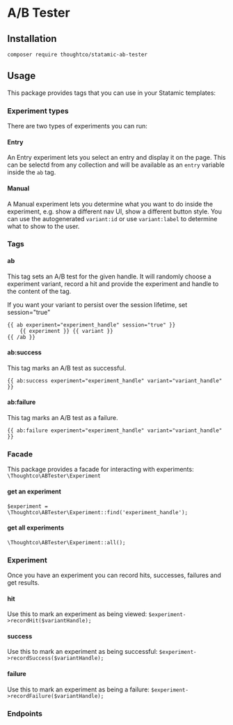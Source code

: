 # A/B Tester

## Installation

`composer require thoughtco/statamic-ab-tester`

## Usage

This package provides tags that you can use in your Statamic templates:


### Experiment types
There are two types of experiments you can run: 

#### Entry
An Entry experiment lets you select an entry and display it on the page. This can be selectd from any collection and will be available as an `entry` variable inside the `ab` tag.

#### Manual
A Manual experiment lets you determine what you want to do inside the experiment, e.g. show a different nav UI, show a different button style. You can use the autogenerated `variant:id` or use `variant:label` to determine what to show to the user. 

### Tags 

#### ab
This tag sets an A/B test for the given handle. It will randomly choose a experiment variant, record a hit and provide the experiment and handle to the content of the tag.

If you want your variant to persist over the session lifetime, set session="true"

```antlers
{{ ab experiment="experiment_handle" session="true" }}
    {{ experiment }} {{ variant }}
{{ /ab }}
```

#### ab:success
This tag marks an A/B test as successful.

```antlers
{{ ab:success experiment="experiment_handle" variant="variant_handle" }}
```

#### ab:failure
This tag marks an A/B test as a failure.

```antlers
{{ ab:failure experiment="experiment_handle" variant="variant_handle" }}
```


### Facade
This package provides a facade for interacting with experiments:
`\Thoughtco\ABTester\Experiment`

#### get an experiment
`$experiment = \Thoughtco\ABTester\Experiment::find('experiment_handle');`

#### get all experiments
`\Thoughtco\ABTester\Experiment::all();`


### Experiment
Once you have an experiment you can record hits, successes, failures and get results.

#### hit
Use this to mark an experiment as being viewed:
`$experiment->recordHit($variantHandle);`

#### success
Use this to mark an experiment as being successful:
`$experiment->recordSuccess($variantHandle);`

#### failure
Use this to mark an experiment as being a failure:
`$experiment->recordFailure($variantHandle);`



### Endpoints
